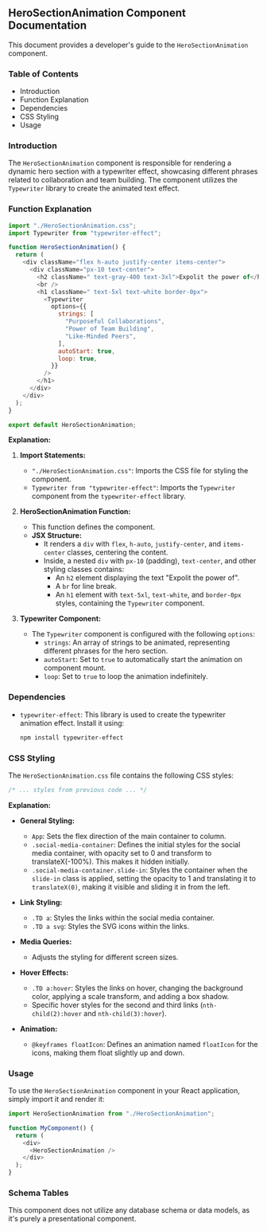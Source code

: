 ## HeroSectionAnimation Component Documentation

This document provides a developer's guide to the `HeroSectionAnimation` component. 

### Table of Contents
- Introduction
- Function Explanation
- Dependencies
- CSS Styling
- Usage

### Introduction
The `HeroSectionAnimation` component is responsible for rendering a dynamic hero section with a typewriter effect, showcasing different phrases related to collaboration and team building. The component utilizes the `Typewriter` library to create the animated text effect. 

### Function Explanation
```javascript
import "./HeroSectionAnimation.css";
import Typewriter from "typewriter-effect";

function HeroSectionAnimation() {
  return (
    <div className="flex h-auto justify-center items-center">
      <div className="px-10 text-center">
        <h2 className=" text-gray-400 text-3xl">Expolit the power of</h2>
        <br />
        <h1 className=" text-5xl text-white border-0px">
          <Typewriter
            options={{
              strings: [
                "Purposeful Collaborations",
                "Power of Team Building",
                "Like-Minded Peers",
              ],
              autoStart: true,
              loop: true,
            }}
          />
        </h1>
      </div>
    </div>
  );
}

export default HeroSectionAnimation;
```

**Explanation:**
1. **Import Statements:**
   - `"./HeroSectionAnimation.css"`: Imports the CSS file for styling the component.
   - `Typewriter from "typewriter-effect"`: Imports the `Typewriter` component from the `typewriter-effect` library.

2. **HeroSectionAnimation Function:**
   - This function defines the component.
   - **JSX Structure:**
     - It renders a `div` with `flex`, `h-auto`, `justify-center`, and `items-center` classes, centering the content.
     - Inside, a nested `div` with `px-10` (padding), `text-center`, and other styling classes contains:
       - An `h2` element displaying the text "Expolit the power of".
       - A `br` for line break.
       - An `h1` element with `text-5xl`, `text-white`, and `border-0px` styles, containing the `Typewriter` component.

3. **Typewriter Component:**
   - The `Typewriter` component is configured with the following `options`:
     - `strings`: An array of strings to be animated, representing different phrases for the hero section.
     - `autoStart`: Set to `true` to automatically start the animation on component mount.
     - `loop`: Set to `true` to loop the animation indefinitely.

### Dependencies
- `typewriter-effect`: This library is used to create the typewriter animation effect. Install it using:
  ```bash
  npm install typewriter-effect
  ```

### CSS Styling
The `HeroSectionAnimation.css` file contains the following CSS styles:
```css
/* ... styles from previous code ... */
```

**Explanation:**
- **General Styling:**
  - `App`: Sets the flex direction of the main container to column.
  - `.social-media-container`: Defines the initial styles for the social media container, with opacity set to 0 and transform to translateX(-100%). This makes it hidden initially.
  - `.social-media-container.slide-in`: Styles the container when the `slide-in` class is applied, setting the opacity to 1 and translating it to `translateX(0)`, making it visible and sliding it in from the left.

- **Link Styling:**
  - `.TD a`: Styles the links within the social media container.
  - `.TD a svg`: Styles the SVG icons within the links.

- **Media Queries:**
  - Adjusts the styling for different screen sizes.

- **Hover Effects:**
  - `.TD a:hover`: Styles the links on hover, changing the background color, applying a scale transform, and adding a box shadow.
  - Specific hover styles for the second and third links (`nth-child(2):hover` and `nth-child(3):hover`).

- **Animation:**
  - `@keyframes floatIcon`: Defines an animation named `floatIcon` for the icons, making them float slightly up and down. 

### Usage
To use the `HeroSectionAnimation` component in your React application, simply import it and render it:
```javascript
import HeroSectionAnimation from "./HeroSectionAnimation";

function MyComponent() {
  return (
    <div>
      <HeroSectionAnimation />
    </div>
  );
}
```

### Schema Tables
This component does not utilize any database schema or data models, as it's purely a presentational component. 

